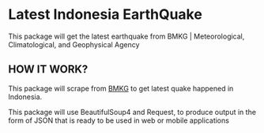 # Latest Indonesia EarthQuake 
This package will get the latest earthquake from BMKG | Meteorological, Climatological, and Geophysical Agency

## HOW IT WORK?
This package will scrape from [BMKG](https://bmkg.go.id) to get latest quake happened in Indonesia. 

This package will use BeautifulSoup4 and Request, to produce output in the form of JSON that is ready to be used in web or mobile applications